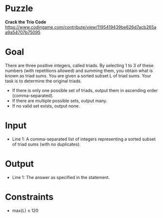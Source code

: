 # Puzzle
**Crack the Trio Code** https://www.codingame.com/contribute/view/1195419439be626d7acb265aa9a54707b75095

# Goal
There are three positive integers, called triads. By selecting 1 to 3 of these numbers (with repetitions allowed) and summing them, you obtain what is known as triad sums. You are given a sorted subset L of triad sums. Your task is to determine the original triads.  
- If there is only one possible set of triads, output them in ascending order (comma-separated).
- If there are multiple possible sets, output many.
- If no valid set exists, output none.
  
# Input
* Line 1: A comma-separated list of integers representing a sorted subset of triad sums (with no duplicates).

# Output
* Line 1: The answer as specified in the statement.

# Constraints
* max(L) ≤ 120
